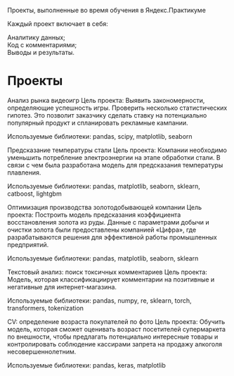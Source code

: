 Проекты, выполненные во время обучения в Яндекс.Практикуме

Каждый проект включает в себя:

Аналитику данных;\
Код с комментариями;\
Выводы и результаты.
# Проекты
Анализ рынка видеоигр
Цель проекта: Выявить закономерности, определяющие успешность игры. Проверить несколько статистических гипотез. Это позволит заказчику сделать ставку на потенциально популярный продукт и спланировать рекламные кампании.

Используемые библиотеки: pandas, scipy, matplotlib, seaborn

Предсказание температуры стали
Цель проекта: Компании необходимо уменьшить потребление электроэнергии на этапе обработки стали. В связи с чем была разработана модель для предсказания температуры плавления.

Используемые библиотеки: pandas, matplotlib, seaborn, sklearn, catboost, lightgbm

Оптимизация производства золотодобывающей компании
Цель проекта: Построить модель предсказания коэффициента восстановления золота из руды. Данные с параметрами добычи и очистки золота были предоставлены компанией «Цифра», где разрабатываются решения для эффективной работы промышленных предприятий.

Используемые библиотеки: pandas, matplotlib, seaborn, sklearn

Текстовый анализ: поиск токсичных комментариев
Цель проекта: Модель, которая классификациирует комментарии на позитивные и негативные для интернет-магазина.

Используемые библиотеки: pandas, numpy, re, sklearn, torch, transformers, tokenization

CV: определение возраста покупателей по фото
Цель проекта: Обучить модель, которая сможет оценивать возраст посетителей супермаркета по внешности, чтобы предлагать потенциально интересные товары и контролировать соблюдение кассирами запрета на продажу алкоголя несовершеннолетним.

Используемые библиотеки: pandas, keras, matplotlib
